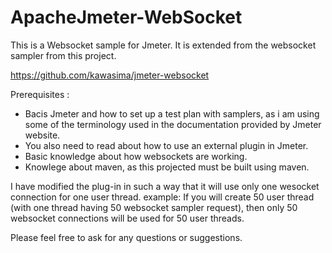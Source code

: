 ApacheJmeter-WebSocket
================

This is a Websocket sample for Jmeter. It is extended from the websocket sampler from this project.

https://github.com/kawasima/jmeter-websocket

Prerequisites :

* Bacis Jmeter and how to set up a test plan with samplers, as i am using some of the terminology used in the documentation provided by Jmeter website. 
* You also need to read about how to use an external plugin in Jmeter.
* Basic knowledge about how websockets are working.
* Knowlege about maven, as this projected must be built using maven.

I have modified the plug-in in such a way that it will use only one wesocket connection for one user thread. example: If you will create 50 user thread (with one thread having 50 websocket sampler request), then only 50 websocket connections will be used for 50 user threads.

Please feel free to ask for any questions or suggestions.

